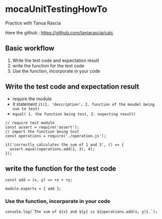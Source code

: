 # mocaUnitTestingHowTo

Practice with Tanua Rascia

Here the github : https://github.com/taniarascia/calc

## Basic workflow 
1. Write the test code and expectation result
2. write the function for the test code
3. Use the function, incorporate in your code


## Write the test code and expectation result

  * require the module
  * it statement `it(1. 'description', 2. function of the moudel being use to test)`
  * `equal( 1. the function being test, 2. expecting result)`
```
// require test module
const assert = require('assert');
// import the function being test
const operations = require('./operation.js');

it('correctly calculates the sum of 1 and 3', () => {
  assert.equal(operations.add(1, 3), 4);
});
```
## write the function for the test code

```
const add = (x, y) => +x + +y;

module.exports = { add };
```

### Use the function, incorporate in your code
```
console.log(`The sum of ${x} and ${y} is ${operations.add(x, y)}.`);
```